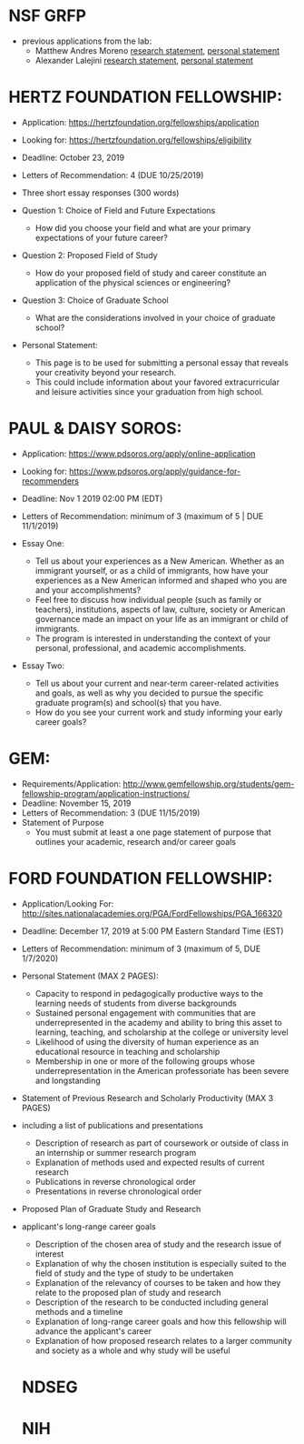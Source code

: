 # NSF GRFP
- previous applications from the lab:
   - Matthew Andres Moreno [research statement](https://github.com/mmore500/grfp-research), [personal statement](https://github.com/mmore500/grfp-personal)
   - Alexander Lalejini [research statement](/assets/lalejini_grfp_research.pdf), [personal statement](/assets/lalejini_grfp_personal.pdf)

# HERTZ FOUNDATION FELLOWSHIP:
- Application: https://hertzfoundation.org/fellowships/application
- Looking for: https://hertzfoundation.org/fellowships/eligibility
- Deadline: October 23, 2019
- Letters of Recommendation: 4 (DUE 10/25/2019)

- Three short essay responses (300 words)
- Question 1: Choice of Field and Future Expectations
  - How did you choose your field and what are your primary expectations of your future career?
- Question 2: Proposed Field of Study 
  - How do your proposed field of study and career constitute an application of the physical sciences or engineering?
- Question 3: Choice of Graduate School
  - What are the considerations involved in your choice of graduate school?

- Personal Statement:
  - This page is to be used for submitting a personal essay that reveals your creativity beyond your research. 
  - This could include information about your favored extracurricular and leisure activities since your graduation from high school.

# PAUL & DAISY SOROS: 
- Application: https://www.pdsoros.org/apply/online-application
- Looking for: https://www.pdsoros.org/apply/guidance-for-recommenders
- Deadline: Nov 1 2019 02:00 PM (EDT)
- Letters of Recommendation: minimum of 3 (maximum of 5 | DUE 11/1/2019)

- Essay One: 
  - Tell us about your experiences as a New American. Whether as an immigrant yourself, or as a child of immigrants, how have your experiences as a New American informed and shaped who you are and your accomplishments?
  - Feel free to discuss how individual people (such as family or teachers), institutions, aspects of law, culture, society or American governance made an impact on your life as an immigrant or child of immigrants. 
  - The program is interested in understanding the context of your personal, professional, and academic accomplishments.
- Essay Two: 
  - Tell us about your current and near-term career-related activities and goals, as well as why you decided to pursue the specific graduate program(s) and school(s) that you have. 
  - How do you see your current work and study informing your early career goals?

# GEM:
- Requirements/Application: http://www.gemfellowship.org/students/gem-fellowship-program/application-instructions/
- Deadline: November 15, 2019
- Letters of Recommendation: 3 (DUE 11/15/2019)
- Statement of Purpose
  - You must submit at least a one page statement of purpose that outlines your academic, research and/or career goals

# FORD FOUNDATION FELLOWSHIP:
- Application/Looking For: http://sites.nationalacademies.org/PGA/FordFellowships/PGA_166320
- Deadline:  December 17, 2019 at 5:00 PM Eastern Standard Time (EST)
- Letters of Recommendation: minimum of 3 (maximum of 5, DUE 1/7/2020)
- Personal Statement (MAX 2 PAGES): 
  - Capacity to respond in pedagogically productive ways to the learning needs of students from diverse backgrounds
  - Sustained personal engagement with communities that are underrepresented in the academy and ability to bring this asset to learning, teaching, and scholarship at the college or university level
  - Likelihood of using the diversity of human experience as an educational resource in teaching and scholarship
  - Membership in one or more of the following groups whose underrepresentation in the American professoriate has been severe and longstanding
- Statement of Previous Research and Scholarly Productivity (MAX 3 PAGES)
- including a list of publications and presentations
  - Description of research as part of coursework or outside of class in an internship or summer research program
  - Explanation of methods used and expected results of current research
  - Publications in reverse chronological order
  - Presentations in reverse chronological order
- Proposed Plan of Graduate Study and Research
- applicant's long-range career goals
  - Description of the chosen area of study and the research issue of interest
  - Explanation of why the chosen institution is especially suited to the field of study and the type of study to be undertaken
  - Explanation of the relevancy of courses to be taken and how they relate to the proposed plan of study and research
  - Description of the research to be conducted including general methods and a timeline
  - Explanation of long-range career goals and how this fellowship will advance the applicant's career
  - Explanation of how proposed research relates to a larger community and society as a whole and why study will be useful
  
  # NDSEG
  
  # NIH
